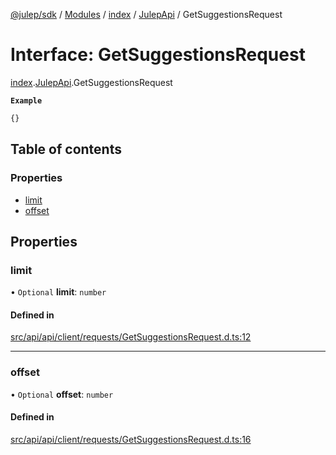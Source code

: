 [@julep/sdk](../README.md) / [Modules](../modules.md) / [index](../modules/index.md) / [JulepApi](../modules/index.JulepApi.md) / GetSuggestionsRequest

# Interface: GetSuggestionsRequest

[index](../modules/index.md).[JulepApi](../modules/index.JulepApi.md).GetSuggestionsRequest

**`Example`**

```ts
{}
```

## Table of contents

### Properties

- [limit](index.JulepApi.GetSuggestionsRequest.md#limit)
- [offset](index.JulepApi.GetSuggestionsRequest.md#offset)

## Properties

### limit

• `Optional` **limit**: `number`

#### Defined in

[src/api/api/client/requests/GetSuggestionsRequest.d.ts:12](https://github.com/julep-ai/samantha-dev/blob/4200383/sdks/js/src/api/api/client/requests/GetSuggestionsRequest.d.ts#L12)

___

### offset

• `Optional` **offset**: `number`

#### Defined in

[src/api/api/client/requests/GetSuggestionsRequest.d.ts:16](https://github.com/julep-ai/samantha-dev/blob/4200383/sdks/js/src/api/api/client/requests/GetSuggestionsRequest.d.ts#L16)
